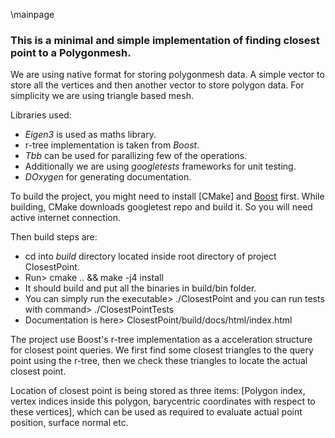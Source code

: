  \mainpage

 ### This is a minimal and simple implementation of finding closest point to a Polygonmesh.
 
We are using native format for storing polygonmesh data. A simple vector to store all the vertices and
then another vector to store polygon data. For simplicity we are using triangle based mesh.

Libraries used:
 * _Eigen3_ is used as maths library.
 * r-tree implementation is taken from _Boost_.
 * _Tbb_ can be used for parallizing few of the operations.
 * Additionally we are using _googletests_ frameworks for unit testing.
 * _DOxygen_ for generating documentation.

To build the project, you might need to install [CMake] and [Boost](https://github.com/boostorg/boost) first.
While building, CMake downloads googletest repo and build it. So you will need active internet connection.

Then build steps are:
* cd into _build_ directory located inside root directory of project ClosestPoint.
* Run> cmake .. && make -j4 install
* It should build and put all the binaries in build/bin folder.
* You can simply run the executable> ./ClosestPoint
  and you can run tests with command> ./ClosestPointTests
* Documentation is here> ClosestPoint/build/docs/html/index.html


The project use Boost's r-tree implementation as a acceleration structure for closest point queries.
We first find some closest triangles to the query point using the r-tree, then we check these triangles
to locate the actual closest point.

Location of closest point is being stored as three items: [Polygon index, vertex indices inside this polygon, barycentric coordinates with respect to these vertices],
 which can be used as required to evaluate actual point position, surface normal etc.
